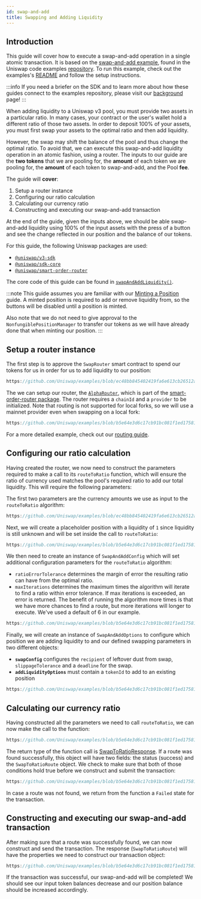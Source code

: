 ```yaml
---
id: swap-and-add
title: Swapping and Adding Liquidity
---
```


## Introduction

This guide will cover how to execute a swap-and-add operation in a single atomic transaction. It is based on the [swap-and-add example](https://github.com/Uniswap/examples/tree/main/v3-sdk/swap-and-add-liquidity), found in the Uniswap code examples [repository](https://github.com/Uniswap/examples). To run this example, check out the examples's [README](https://github.com/Uniswap/examples/tree/main/v3-sdk/swap-and-add-liquidity) and follow the setup instructions.

:::info
If you need a briefer on the SDK and to learn more about how these guides connect to the examples repository, please visit our [background](./01-background.md) page!
:::

When adding liquidity to a Uniswap v3 pool, you must provide two assets in a particular ratio. In many cases, your contract or the user's wallet hold a different ratio of those two assets. In order to deposit 100% of your assets, you must first swap your assets to the optimal ratio and then add liquidity.

However, the swap may shift the balance of the pool and thus change the optimal ratio. To avoid that, we can execute this swap-and-add liquidity operation in an atomic fashion, using a router. The inputs to our guide are the **two tokens** that we are pooling for, the **amount** of each token we are pooling for, the **amount** of each token to swap-and-add, and the Pool **fee**.

The guide will **cover**:

1. Setup a router instance
2. Configuring our ratio calculation
3. Calculating our currency ratio
4. Constructing and executing our swap-and-add transaction

At the end of the guide, given the inputs above, we should be able swap-and-add liquidity using 100% of the input assets with the press of a button and see the change reflected in our position and the balance of our tokens.

For this guide, the following Uniswap packages are used:

- [`@uniswap/v3-sdk`](https://www.npmjs.com/package/@uniswap/v3-sdk)
- [`@uniswap/sdk-core`](https://www.npmjs.com/package/@uniswap/sdk-core)
- [`@uniswap/smart-order-router`](https://www.npmjs.com/package/@uniswap/smart-order-router)

The core code of this guide can be found in [`swapAndAddLiquidity()`](https://github.com/Uniswap/examples/blob/main/v3-sdk/swap-and-add-liquidity/src/libs/liquidity.ts#L48).

:::note
This guide assumes you are familiar with our [Minting a Position](./01-minting-position.md) guide. A minted position is required to add or remove liquidity from, so the buttons will be disabled until a position is minted.

Also note that we do not need to give approval to the `NonfungiblePositionManager` to transfer our tokens as we will have already done that when minting our position.
:::

## Setup a router instance

The first step is to approve the `SwapRouter` smart contract to spend our tokens for us in order for us to add liquidity to our position:

```typescript reference title="Approve SwapRouter to spend our tokens" referenceLinkText="View on Github" customStyling
https://github.com/Uniswap/examples/blob/ec48bb845402419fa6e613cb26512a76d864afa5/v3-sdk/swap-and-add-liquidity/src/libs/liquidity.ts#L58-L66
```

The we can setup our router, the [`AlphaRouter`](https://github.com/Uniswap/smart-order-router/blob/97c1bb7cb64b22ebf3509acda8de60c0445cf250/src/routers/alpha-router/alpha-router.ts#L333), which is part of the [smart-order-router package](https://www.npmjs.com/package/@uniswap/smart-order-router). The router requires a `chainId` and a `provider` to be initialized. Note that routing is not supported for local forks, so we will use a mainnet provider even when swapping on a local fork:

```typescript reference title="Creating a router instance" referenceLinkText="View on Github" customStyling
https://github.com/Uniswap/examples/blob/b5e64e3d6c17cb91bc081f1ed17581bbf22024bc/v3-sdk/swap-and-add-liquidity/src/libs/liquidity.ts#L57
```

For a more detailed example, check out our [routing guide](../04-routing.md).

## Configuring our ratio calculation

Having created the router, we now need to construct the parameters required to make a call to its `routeToRatio` function, which will ensure the ratio of currency used matches the pool's required ratio to add our total liquidity. This will require the following parameters:

The first two parameters are the currency amounts we use as input to the `routeToRatio` algorithm:

```typescript reference title="Constructing the two CurrencyAmounts" referenceLinkText="View on Github" customStyling
https://github.com/Uniswap/examples/blob/ec48bb845402419fa6e613cb26512a76d864afa5/v3-sdk/swap-and-add-liquidity/src/libs/liquidity.ts#L78-L92
```

Next, we will create a placeholder position with a liquidity of `1` since liquidity is still unknown and will be set inside the call to `routeToRatio`:

```typescript reference title="Constructing the position object" referenceLinkText="View on Github" customStyling
https://github.com/Uniswap/examples/blob/b5e64e3d6c17cb91bc081f1ed17581bbf22024bc/v3-sdk/swap-and-add-liquidity/src/libs/liquidity.ts#L75-L78
```

We then need to create an instance of `SwapAndAddConfig` which will set additional configuration parameters for the `routeToRatio` algorithm:

- `ratioErrorTolerance` determines the margin of error the resulting ratio can have from the optimal ratio.
- `maxIterations` determines the maximum times the algorithm will iterate to find a ratio within error tolerance. If max iterations is exceeded, an error is returned. The benefit of running the algorithm more times is that we have more chances to find a route, but more iterations will longer to execute. We've used a default of 6 in our example.

```typescript reference title="Constructing SwapAndAddConfig" referenceLinkText="View on Github" customStyling
https://github.com/Uniswap/examples/blob/b5e64e3d6c17cb91bc081f1ed17581bbf22024bc/v3-sdk/swap-and-add-liquidity/src/libs/liquidity.ts#L80-L83
```

Finally, we will create an instance of `SwapAndAddOptions` to configure which position we are adding liquidity to and our defined swapping parameters in two different objects:

- **`swapConfig`** configures the `recipient` of leftover dust from swap, `slippageTolerance` and a `deadline` for the swap.
- **`addLiquidityOptions`** must contain a `tokenId` to add to an existing position

```typescript reference title="Constructing SwapAndAddOptions" referenceLinkText="View on Github" customStyling
https://github.com/Uniswap/examples/blob/b5e64e3d6c17cb91bc081f1ed17581bbf22024bc/v3-sdk/swap-and-add-liquidity/src/libs/liquidity.ts#L85-L95
```

## Calculating our currency ratio

Having constructed all the parameters we need to call `routeToRatio`, we can now make the call to the function:

```typescript reference title="Making the call to routeToRatio" referenceLinkText="View on Github" customStyling
https://github.com/Uniswap/examples/blob/b5e64e3d6c17cb91bc081f1ed17581bbf22024bc/v3-sdk/swap-and-add-liquidity/src/libs/liquidity.ts#L97-L103
```

The return type of the function call is [SwapToRatioResponse](https://github.com/Uniswap/smart-order-router/blob/97c1bb7cb64b22ebf3509acda8de60c0445cf250/src/routers/router.ts#L121). If a route was found successfully, this object will have two fields: the status (success) and the `SwapToRatioRoute` object. We check to make sure that both of those conditions hold true before we construct and submit the transaction:

```typescript reference title="Checking that a route was found" referenceLinkText="View on Github" customStyling
https://github.com/Uniswap/examples/blob/b5e64e3d6c17cb91bc081f1ed17581bbf22024bc/v3-sdk/swap-and-add-liquidity/src/libs/liquidity.ts#L105-L110
```

In case a route was not found, we return from the function a `Failed` state for the transaction.

## Constructing and executing our swap-and-add transaction

After making sure that a route was successfully found, we can now construct and send the transaction. The response (`SwapToRatioRoute`) will have the properties we need to construct our transaction object:

```typescript reference title="Constructing and sending the transaction" referenceLinkText="View on Github" customStyling
https://github.com/Uniswap/examples/blob/b5e64e3d6c17cb91bc081f1ed17581bbf22024bc/v3-sdk/swap-and-add-liquidity/src/libs/liquidity.ts#L112-L120
```

If the transaction was successful, our swap-and-add will be completed! We should see our input token balances decrease and our position balance should be increased accordingly.
